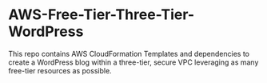 # AWS-Free-Tier-Three-Tier-WordPress
This repo contains AWS CloudFormation Templates and dependencies to create a WordPress blog within a three-tier, secure VPC leveraging as many free-tier resources as possible.
